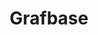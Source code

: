 ---
codehost: https://github.com/grafbase/grafbase
linkedin: https://linkedin.com/company/grafbase
logohandle: grafbase
sort: grafbase
title: Grafbase
twitter: https://x.com/grafbase
website: https://grafbase.com/
youtube: https://youtube.com/@grafbase
---